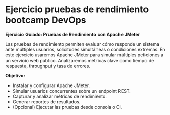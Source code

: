 # Ejercicio pruebas de rendimiento bootcamp DevOps 

**Ejercicio Guiado: Pruebas de Rendimiento con Apache JMeter**

Las pruebas de rendimiento permiten evaluar cómo
responde un sistema ante múltiples usuarios,
solicitudes simultáneas o condiciones extremas. En
este ejercicio usaremos Apache JMeter para simular
múltiples peticiones a un servicio web público.
Analizaremos métricas clave como tiempo de
respuesta, throughput y tasa de errores.

**Objetivo:**
- Instalar y configurar Apache JMeter.
- Simular usuarios concurrentes sobre un endpoint REST.
- Capturar y analizar métricas de rendimiento.
- Generar reportes de resultados.
- (Opcional) Ejecutar las pruebas desde consola o CI.
